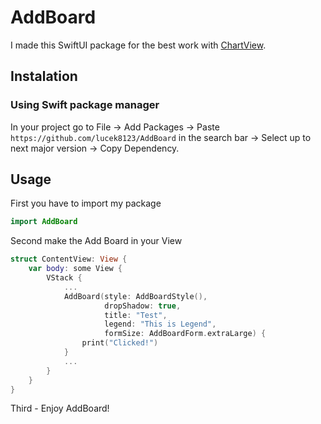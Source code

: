 # AddBoard

I made this SwiftUI package for the best work with [ChartView](https://github.com/AppPear/ChartView). 

## Instalation 
### Using Swift package manager

In your project go to File -> Add Packages -> Paste `https://github.com/lucek8123/AddBoard` in the search bar -> Select up to next major version -> Copy Dependency.  

## Usage

First you have to import my package 
``` swift 
import AddBoard
``` 

Second make the Add Board in your View
``` swift 
struct ContentView: View {
    var body: some View {
        VStack {
            ...
            AddBoard(style: AddBoardStyle(), 
                     dropShadow: true, 
                     title: "Test", 
                     legend: "This is Legend", 
                     formSize: AddBoardForm.extraLarge) { 
                print("Clicked!") 
            }
            ...
        }
    }
}
``` 

Third - Enjoy AddBoard!
